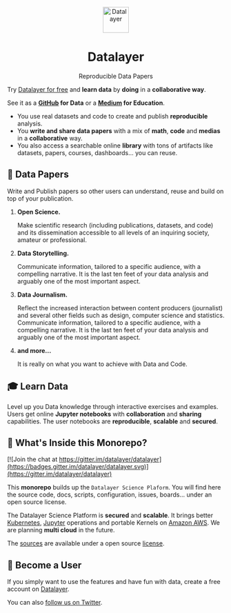<p align="center">
  <a href="https://datalayer.io">
    <img alt="Datalayer" src="https://raw.githubusercontent.com/datalayer/datalayer/main/res/logo/datalayer-square.png" width="60" />
  </a>
  <h1 align="center">Datalayer</h1>
  <div align="center"/>Reproducible Data Papers</div>
</p>

Try <a href="https://datalayer.io">Datalayer for free</a> and <b>learn data</b> by <b>doing</b> in a <b>collaborative way</b><!-- at <b>Internet scale</b>-->.
<!--
Datalayer tackles the following problems.

- Data Accessibility 
- Tooling Availability
- Knowledge Sharing
- Socialization
- Monetization
-->
See it as a <b><a href="https://github.com">GitHub</a> for Data</b> or a <b><a href="https://medium.com">Medium</a> for Education</b>.

- You use real datasets and code to create and publish **reproducible** analysis.
- You **write and share data papers** with a mix of **math**, **code** and **medias** in a **collaborative** way.
- You also access a searchable online **library** with tons of artifacts like datasets, papers, courses, dashboards... you can reuse.

<!--
Datalayer is available via many channels.

- GUI (Web and Mobile)
- CLI (Console)
- API (HTTP)

Read more on our [documentation site](https://datalayer.readthedocs.io).
-->
## 📓 Data Papers

Write and Publish papers so other users can understand, reuse and build on top of your publication.

1.  **Open Science.**

    Make scientific research (including publications, datasets, and code) and its dissemination accessible to all levels of an inquiring society, amateur or professional.

1.  **Data Storytelling.**

    Communicate information, tailored to a specific audience, with a compelling narrative. It is the last ten feet of your data analysis and arguably one of the most important aspect.

1.  **Data Journalism.**

     Reflect the increased interaction between content producers (journalist) and several other fields such as design, computer science and statistics. Communicate information, tailored to a specific audience, with a compelling narrative. It is the last ten feet of your data analysis and arguably one of the most important aspect.

1.  **and more...**

    It is really on what you want to achieve with Data and Code.

## 🎓 Learn Data

Level up you Data knowledge through interactive exercises and examples. Users get online **Jupyter notebooks** with **collaboration** and **sharing** capabilities. The user notebooks are **reproducible**, **scalable** and **secured**.

## 🧐 What's Inside this Monorepo?

[![Join the chat at https://gitter.im/datalayer/datalayer](https://badges.gitter.im/datalayer/datalayer.svg)](https://gitter.im/datalayer/datalayer)

This **monorepo** builds up the `Datalayer Science Plaform`. You will find here the source code, docs, scripts, configuration, issues, boards... under an open source license.

The Datalayer Science Platform is **secured** and **scalable**. It brings better [Kubernetes](https://kubernetes.io), [Jupyter](https://jupyter.org) operations and portable Kernels on [Amazon AWS](https://aws.amazon.com). We are planning **multi cloud** in the future.

The [sources](./src) are available under a open source [license](LICENSE).
<!---
We welcome you to contribute to this repository. For this, [setup your local environment](https://dsp.docs.datalayer.io/dev).
--->
## 💫 Become a User

If you simply want to use the features and have fun with data, create a free account on [Datalayer](https://datalayer.io).
<!--
Read more about Datalayer on the [documentation site](https://dsp.docs.datalayer.io) and check the latest [blog posts](https://blog.datalayer.io).
--->
You can also [follow us on Twitter](https://twitter.com/datalayerio).
